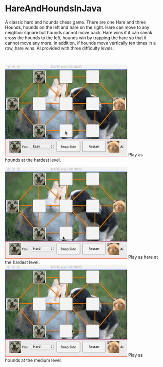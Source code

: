 # HareAndHoundsInJava
A classic hard and hounds chess game. There are one Hare and three Hounds, hounds on the left and hare on the right. Hare can move to any neighbor square but hounds cannot move back. Hare wins if it can sneak cross the hounds to the left, hounds win by trapping the hare so that it cannot move any more. In addition, if hounds move vertically ten times in a row, hare wins.
AI provided with three difficulty levels.

</br>
<html>
<body>
<p>
<img src="https://raw.githubusercontent.com/mewhuan/screenShots/master/hardAndHounds1.gif" width="400" height="300">
Play as hounds at the hardest level.
</p>
<img src="https://raw.githubusercontent.com/mewhuan/screenShots/master/hardAndHounds2.gif" width="400" height="300">
Play as hare at the hardest level. </br>
<img src="https://raw.githubusercontent.com/mewhuan/screenShots/master/hardAndHounds3.gif" width="400" height="300">
Play as hounds at the medium level. </br>
</body>
</html>
